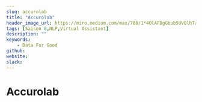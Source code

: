 ```yaml
---
slug: accurolab
title: "Accurolab"
header_image_url: https://miro.medium.com/max/788/1*4OlAFBgGbub5UVQlhTa2pA.png
tags: [Saison 8,NLP,Virtual Assistant]
description: ""
keywords:
    - Data For Good
github: 
website: 
slack: 
---
```


# Accurolab